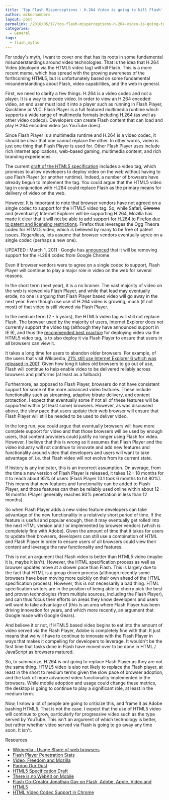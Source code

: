 ```yaml
---
title: 'Top Flash Misperceptions : H.264 Video is going to kill Flash'
author: mikechambers
layout: post
permalink: /2010/05/17/top-flash-misperceptions-h-264-video-is-going-to-kill-flash/
categories:
  - General
tags:
  - flash_myths
---
```


For today's myth, I want to cover one that has its roots in some fundamental misunderstandings around video technologies. That is the idea that H.264 Video (deployed via the HTML5 video tag) will kill Flash. This is a more recent meme, which has spread with the growing awareness of the forthcoming HTML5, but is unfortunately based on some fundamental misunderstandings about Flash, video capabilities, and the web in general.  
<!--more-->
  
First, we need to clarify a few things. H.264 is a video codec and not a player. It is a way to encode video. In order to view an H.264 encoded video, an end user must load it into a player such as running in Flash Player, Quicktime or VLC. Flash Player is a full featured multimedia runtime which supports a wide range of multimedia formats including H.264 (as well as other video codecs). Developers can create Flash content that can load and play H.264 encoded video (as YouTube does).

Since Flash Player is a multimedia runtime and H.264 is a video codec, it should be clear that one cannot replace the other. In other words, video is just one thing that Flash Player is used for. Other Flash Player uses include rich internet applications, web-based gaming, multimedia content, and rich branding experiences.

The current [draft of the HTML5 specification][1] includes a video tag, which promises to allow developers to deploy video on the web without having to use Flash Player (or another runtime). Indeed, a number of browsers have already begun to implement the tag. You could argue that the HTML5 video tag in conjunction with H.264 could replace Flash as the primary means for delivery of video on the web.

However, It is important to note that browser vendors have not agreed on a single codec to support for the HTML5 video tag. So, while Safari, <del>Chrome</del> and (eventually) Internet Explorer will be supporting H.264, Mozilla has made it clear that [it will not be able to add support for H.264 to Firefox due to patent and licensing restrictions][2]. Firefox thus leverages the Ogg Theora codec for HTML5 video, which is believed by many to be free of patent issues. Regardless, lets assume that browser vendors eventually agree on a single codec (perhaps a new one).

UPDATED : March 1, 2011 : Google has [announced][3] that it will be removing support for the H.264 codec from Google Chrome.

Even if browser vendors were to agree on a single codec to support, Flash Player will continue to play a major role in video on the web for several reasons.

In the short term (next year), it is a no brainer. The vast majority of video on the web is viewed via Flash Player, and while that lead may eventually erode, no one is arguing that Flash Player based video will go away in the next year. Even though use use of H.264 video is growing, much (if not most) of that video is still viewed via Flash Player.

In the medium term (2 - 5 years), the HTML5 video tag will still not replace Flash. The browser used by the majority of users, Internet Explorer does not currently support the video tag (although they have announced support in IE 9), and thus the [recommended best practice][4] for deploying video via the HTML5 video tag, is to also deploy it via Flash Player to ensure that users in all browsers can view it.

It takes a long time for users to abandon older browsers. For example, of the users that visit Wikipedia, [21% still use Internet Explorer 6 which was released in 2001][5]! Given how long it takes old browsers to go out of use, Flash will continue to help enable video to be delivered reliably across browsers and platforms (at least as a fallback).

Furthermore, as opposed to Flash Player, browsers do not have consistent support for some of the more advanced video features. These include functionality such as streaming, adaptive bitrate delivery, and content protection. I expect that eventually some if not all of these features will be supported within (at least some) browsers. However, as was discussed above, the slow pace that users update their web browser will ensure that Flash Player will still be needed to be used to deliver video.

In the long run, you could argue that eventually browsers will have more complete support for video and that those browsers will be used by enough users, that content providers could justify no longer using Flash for video. However, I believe that this is wrong as it assumes that Flash Player and the video industry will not continue to innovate and add new features and functionality around video that developers and users will want to take advantage of. i.e. that Flash video will not evolve from its current state.

If history is any indicator, this is an incorrect assumption. On average, from the time a new version of Flash Player is released, it takes 12 - 18 months for it to reach about 95% of users (Flash Player 10.1 took 6 months to hit 80%). This means that new features and functionality can be added to Flash Player, and those features can then be reliably used online within about 12 - 18 months (Player generally reaches 80% penetration in less than 12 months).

So when Flash Player adds a new video feature developers can take advantage of the new functionality in a relatively short period of time. If the feature is useful and popular enough, then it may eventually get rolled into the next HTML version and / or implemented by browser vendors (which is completely fine with Adobe). Given the amount of time that it takes for users to update their browsers, developers can still use a combination of HTML and Flash Player in order to ensure users of all browsers could view their content and leverage the new functionality and features.

This is not an argument that Flash video is better than HTML5 video (maybe it is, maybe it isn't). However, the HTML specification process as well as browser updates move at a slower pace than Flash. This is largely due to the fact that HTML is a group driven process (although recently some browsers have been moving more quickly on their own ahead of the HTML specification process). However, this is not necessarily a bad thing. HTML specification writers are in the position of being able to cherry pick the best and proven technologies (from multiple sources, including the Flash Player), and can thus focus their efforts on areas they know developers and users will want to take advantage of (this is an area where Flash Player has been driving innovation for years, and which more recently, an argument that Google made with Google Gears).

And believe it or not, if HTML5 based video begins to eat into the amount of video served via the Flash Player, Adobe is completely fine with that. It just means that we will have to continue to innovate with the Flash Player in ways that makes it compelling for developers to leverage. It wouldn't be the first time that tasks done in Flash have moved over to be done in HTML / JavaScript as browsers matured.

So, to summarize, H.264 is not going to replace Flash Player as they are not the same thing. HTML5 video is also not likely to replace the Flash player, at least in the short to medium terms given the slow pace of browser adoption, and the lack of more advanced video functionality implemented in the browsers. While mobile adoption and usage could change these metrics, the desktop is going to continue to play a significant role, at least in the medium term.

Now, I know a lot of people are going to criticize this, and frame it as Adobe bashing HTML5. That is not the case. I expect that the use of HTML5 video will continue to grow, particularly for progressive video such as the type served by YouTube. This isn't an argument of which technology is better, but rather whether video served via Flash is going to go away any time soon. It isn't.

Resources

*   [Wikipedia : Usage Share of web browsers][5]
*   [Flash Player Penetration Stats][6]
*   [Video, Freedom and Mozilla][2]
*   [Pardon Our Dust][7]
*   [HTML5 Specification Draft][1]
*   [There is no WebKit on Mobile][8]
*   [Flash Co-Creator Jonathan Gay on Flash, Adobe, Apple, Video and HTML5][9]
*   [HTML Video Codec Support in Chrome][3]

 [1]: http://dev.w3.org/html5/spec/Overview.html
 [2]: http://weblogs.mozillazine.org/roc/archives/2010/01/video_freedom_a.html
 [3]: http://blog.chromium.org/2011/01/html-video-codec-support-in-chrome.html
 [4]: http://henriksjokvist.net/archive/2009/2/using-the-html5-video-tag-with-a-flash-fallback
 [5]: http://en.wikipedia.org/wiki/Usage_share_of_web_browsers
 [6]: http://www.adobe.com/products/player_census/flashplayer/
 [7]: http://blog.hulu.com/2010/05/13/pardon-our-dust/
 [8]: http://www.quirksmode.org/blog/archives/2009/10/there_is_no_web.html
 [9]: http://coldhardflash.com/2010/05/flash-co-creator-jonathan-gay-responds-to-steve-jobs.html